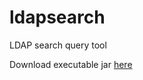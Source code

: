 # ldapsearch
LDAP search query tool

Download executable jar [here](http://cloud.2me.net.br/ldapsearch/download/ldapsearch.jar)